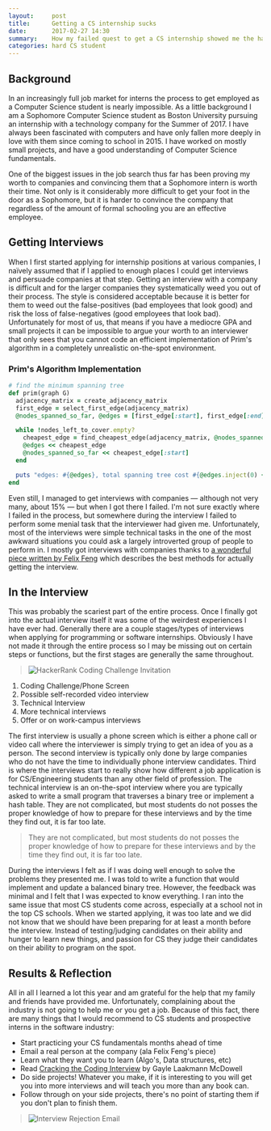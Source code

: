 ```yaml
---
layout:     post
title:      Getting a CS internship sucks
date:       2017-02-27 14:30
summary:    How my failed quest to get a CS internship showed me the harsh reality of the software industry and how you need to fit the right model.
categories: hard CS student
---
```


## Background

In an increasingly full job market for interns the process to get employed as a Computer Science
student is nearly impossible. As a little background I am a Sophomore Computer Science
student as Boston University pursuing an internship with a technology company for the
Summer of 2017. I have always been fascinated with computers and have only fallen
more deeply in love with them since coming to school in 2015. I have worked on mostly
small projects, and have a good understanding of Computer Science fundamentals.

One of the biggest issues in the job search thus far has been proving my worth
to companies and convincing them that a Sophomore intern is worth their time.
Not only is it considerably more difficult to get your foot in the door as a Sophomore,
but it is harder to convince the company that regardless of the amount of formal
schooling you are an effective employee.

## Getting Interviews

When I first started applying for internship positions at various companies, I
naïvely assumed that if I applied to enough places I could get interviews and
persuade companies at that step. Getting an interview with a company is difficult
and for the larger companies they systematically weed you out of their process. The
style is considered acceptable because it is better for them to weed out the false-positives
(bad employees that look good) and risk the loss of false-negatives (good employees that
  look bad). Unfortunately for most of us, that means if you have a mediocre GPA
and small projects it can be impossible to argue your worth to an interviewer that
only sees that you cannot code an efficient implementation of Prim's algorithm in
a completely unrealistic on-the-spot environment.

### Prim's Algorithm Implementation
```ruby
# find the minimum spanning tree
def prim(graph G)
  adjacency_matrix = create_adjacency_matrix
  first_edge = select_first_edge(adjacency_matrix)
  @nodes_spanned_so_far, @edges = [first_edge[:start], first_edge[:end]], [first_edge]

  while !nodes_left_to_cover.empty?
    cheapest_edge = find_cheapest_edge(adjacency_matrix, @nodes_spanned_so_far, number_of_nodes)
    @edges << cheapest_edge
    @nodes_spanned_so_far << cheapest_edge[:start]  
  end

  puts "edges: #{@edges}, total spanning tree cost #{@edges.inject(0) {|acc, edge| acc + edge[:weight]}}"
end
```

Even still, I managed to get interviews with companies &mdash; although not very many,
about 15% &mdash; but when I got there I failed. I'm not sure exactly where I failed
in the process, but somewhere during the interview I failed to perform some menial
task that the interviewer had given me. Unfortunately, most of the interviews were
simple technical tasks in the one of the most awkward situations you could ask a
largely introverted group of people to perform in. I mostly got interviews with
companies thanks to [a wonderful piece written by Felix Feng](https://medium.freecodecamp.com/5-key-learnings-from-the-post-bootcamp-job-search-9a07468d2331#.kcgstarkj)
which describes the best methods for actually getting the interview.

## In the Interview

This was probably the scariest part of the entire process. Once I finally got into
the actual interview itself it was some of the weirdest experiences I have ever had.
Generally there are a couple stages/types of interviews when applying for programming
or software internships. Obviously I have not made it through the entire process
so I may be missing out on certain steps or functions, but the first stages are
generally the same throughout.

> ![HackerRank Coding Challenge Invitation](/blog/images/mozilla-hackerrank.png)

1. Coding Challenge/Phone Screen
2. Possible self-recorded video interview
3. Technical Interview
4. More technical interviews
5. Offer or on work-campus interviews

The first interview is usually a phone screen which is either a phone call or video
call where the interviewer is simply trying to get an idea of you as a person. The
second interview is typically only done by large companies who do not have the time
to individually phone interview candidates. Third is where the interviews start
to really show how different a job application is for CS/Engineering students
than any other field of profession. The technical interview is an on-the-spot
interview where you are typically asked to write a small program that traverses a
binary tree or implement a hash table. They are not complicated, but most students
do not posses the proper knowledge of how to prepare for these interviews and by
the time they find out, it is far too late.

> They are not complicated, but most students
  do not posses the proper knowledge of how to prepare for these interviews and by
  the time they find out, it is far too late.

During the interviews I felt as if I was doing well enough to solve the problems
they presented me. I was told to write a function that would implement and update
a balanced binary tree. However, the feedback was minimal and I felt that I was expected
to know everything. I ran into the same issue that most CS students come across,
especially at a school not in the top CS schools. When we started applying, it
was too late and we did not know that we should have been preparing for at least a
month before the interview. Instead of testing/judging candidates on their ability
and hunger to learn new things, and passion for CS they judge their candidates on
their ability to program on the spot.

## Results &amp; Reflection

All in all I learned a lot this year and am grateful for the help that my family
and friends have provided me. Unfortunately, complaining about the industry is not
going to help me or you get a job. Because of this fact, there are many things
that I would recommend to CS students and prospective interns in the software industry:

- Start practicing your CS fundamentals months ahead of time
- Email a real person at the company (ala Felix Feng's piece)
- Learn what they want you to learn (Algo's, Data structures, etc)
- Read [Cracking the Coding Interview](https://www.amazon.com/Cracking-Coding-Interview-Programming-Questions/dp/0984782850/ref=pd_sbs_14_t_0?_encoding=UTF8&psc=1&refRID=9VYEGF6MTP5FGEXEZTRF) by Gayle Laakmann McDowell
- Do side projects! Whatever you make, if it is interesting to you will get you into more interviews and will teach you more than any book can.
- Follow through on your side projects, there's no point of starting them if you don't plan to finish them.

> ![Interview Rejection Email](/blog/images/basecamp-reject.png)
